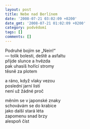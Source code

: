 ```yaml
---
layout: post
title: Nebe nad Berlínem
date: '2008-07-21 03:02:09 +0200'
date_gmt: '2008-07-21 01:02:09 +0200'
category: podvědomí
tags: []
comments: []
---
```

<p>Podruhé bojím se „Nein!“<br />
— tolik bolesti, deště a asfaltu<br />
přijde slunce a hvězda<br />
pak uhasíš hořící stromy<br />
těsně za plotem</p>
<p>a ráno, když vlaky vezou<br />
poslední jarní listí<br />
není už žádné proč</p>
<p>měním se v japonské znaky<br />
schovávám se do krabice<br />
jako další stará léta<br />
zapomenu snad brzy<br />
alespoň číst</p>
